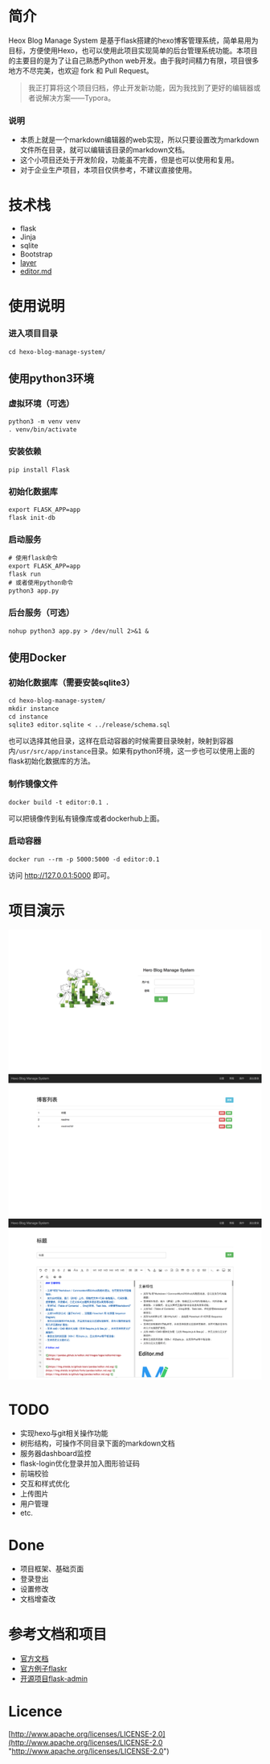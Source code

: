  # 简介
Heox Blog Manage System 是基于flask搭建的hexo博客管理系统，简单易用为目标，方便使用Hexo，也可以使用此项目实现简单的后台管理系统功能。本项目的主要目的是为了让自己熟悉Python web开发。由于我时间精力有限，项目很多地方不尽完美，也欢迎 fork 和 Pull Request。

> 我正打算将这个项目归档，停止开发新功能，因为我找到了更好的编辑器或者说解决方案——Typora。

### 说明
- 本质上就是一个markdown编辑器的web实现，所以只要设置改为markdown文件所在目录，就可以编辑该目录的markdown文档。
- 这个小项目还处于开发阶段，功能虽不完善，但是也可以使用和复用。
- 对于企业生产项目，本项目仅供参考，不建议直接使用。

# 技术栈
- flask
- Jinja
- sqlite
- Bootstrap
- [layer](https://layer.layui.com/ "layer")
- [editor.md](https://pandao.github.io/editor.md/index.html "editor.md")

# 使用说明
### 进入项目目录
	cd hexo-blog-manage-system/
## 使用python3环境
### 虚拟环境（可选）
    python3 -m venv venv
    . venv/bin/activate
### 安装依赖
    pip install Flask
### 初始化数据库
    export FLASK_APP=app
    flask init-db
### 启动服务
    # 使用flask命令
	export FLASK_APP=app
    flask run
	# 或者使用python命令
	python3 app.py
### 后台服务（可选）
    nohup python3 app.py > /dev/null 2>&1 &
## 使用Docker
### 初始化数据库（需要安装sqlite3）
	cd hexo-blog-manage-system/
	mkdir instance
	cd instance
	sqlite3 editor.sqlite < ../release/schema.sql
也可以选择其他目录，这样在启动容器的时候需要目录映射，映射到容器内`/usr/src/app/instance`目录。如果有python环境，这一步也可以使用上面的flask初始化数据库的方法。
### 制作镜像文件
	docker build -t editor:0.1 .
可以把镜像传到私有镜像库或者dockerhub上面。
### 启动容器
	docker run --rm -p 5000:5000 -d editor:0.1
访问 http://127.0.0.1:5000 即可。

# 项目演示
[![登录页](https://github.com/ionething/hexo-blog-manage-system/blob/26bee1a745288b74dd9b1d0a1dd54a87bfcb00aa/doc/images/index.png?raw=true "登录页")](https://github.com/ionething/hexo-blog-manage-system/blob/26bee1a745288b74dd9b1d0a1dd54a87bfcb00aa/doc/images/index.png?raw=true "登录页")
[![博客列表](https://github.com/ionething/hexo-blog-manage-system/blob/26bee1a745288b74dd9b1d0a1dd54a87bfcb00aa/doc/images/blog.png?raw=true "博客列表")](https://github.com/ionething/hexo-blog-manage-system/blob/26bee1a745288b74dd9b1d0a1dd54a87bfcb00aa/doc/images/blog.png?raw=true "博客列表")
[![博客编辑](https://github.com/ionething/hexo-blog-manage-system/blob/26bee1a745288b74dd9b1d0a1dd54a87bfcb00aa/doc/images/list.png?raw=true "博客编辑")](https://github.com/ionething/hexo-blog-manage-system/blob/26bee1a745288b74dd9b1d0a1dd54a87bfcb00aa/doc/images/list.png?raw=true "博客编辑")

# TODO
- 实现hexo与git相关操作功能
- 树形结构，可操作不同目录下面的markdown文档
- 服务器dashboard监控
- flask-login优化登录并加入图形验证码
- 前端校验
- 交互和样式优化
- 上传图片
- 用户管理
- etc.

# Done
- 项目框架、基础页面
- 登录登出
- 设置修改
- 文档增查改

# 参考文档和项目
- [官方文档](https://dormousehole.readthedocs.io/en/latest/ "官方文档")
- [官方例子flaskr](https://github.com/pallets/flask/tree/master/examples/tutorial/ "官方例子flaskr")
- [开源项目flask-admin](https://github.com/flask-admin/flask-admin.git "开源项目")

# Licence
[http://www.apache.org/licenses/LICENSE-2.0](http://www.apache.org/licenses/LICENSE-2.0 "http://www.apache.org/licenses/LICENSE-2.0")
